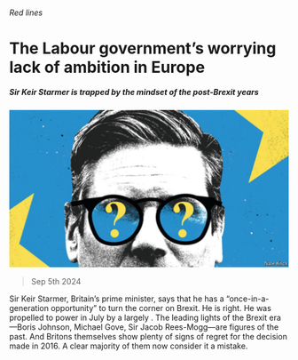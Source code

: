 ###### Red lines

# The Labour government’s worrying lack of ambition in Europe 

##### Sir Keir Starmer is trapped by the mindset of the post-Brexit years 

![image](images/20240907_LDD004.jpg) 

> Sep 5th 2024 

Sir Keir Starmer, Britain’s prime minister, says that he has a “once-in-a-generation opportunity” to turn the corner on Brexit. He is right. He was propelled to power in July by a largely . The leading lights of the Brexit era—Boris Johnson, Michael Gove, Sir Jacob Rees-Mogg—are figures of the past. And Britons themselves show plenty of signs of regret for the decision made in 2016. A clear majority of them now consider it a mistake.

